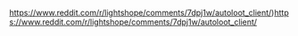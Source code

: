 
https://www.reddit.com/r/lightshope/comments/7dpj1w/autoloot_client/)https://www.reddit.com/r/lightshope/comments/7dpj1w/autoloot_client/
